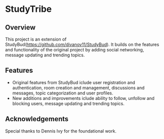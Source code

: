 # StudyTribe

## Overview
This project is an extension of StudyBud(https://github.com/divanov11/StudyBud). It builds on the features and functionality of the original project by adding social networking, message updating and trending topics.

## Features
- Original features from StudyBud iclude user registration and authentication, room creation and management, discussions and messages, topic categorization and user profiles.
- New additions and improvements iclude ability to follow, unfollow and blocking users, message updating and trending topics.

## Acknowledgements
Special thanks to Dennis Ivy for the foundational work.
